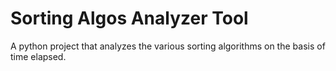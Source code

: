 # Sorting Algos Analyzer Tool
A python project that analyzes the various sorting algorithms on the basis of time elapsed.
